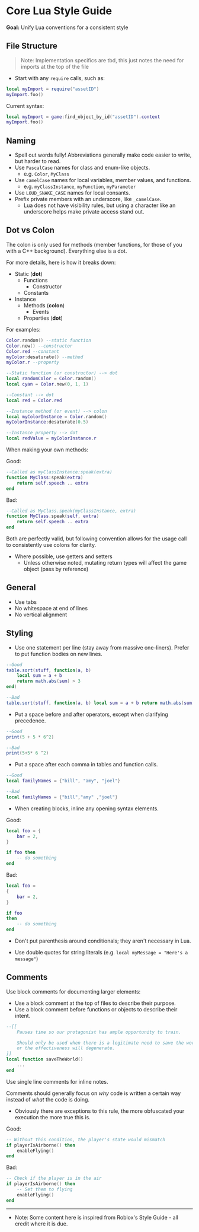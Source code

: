 # Core Lua Style Guide

**Goal:** Unify Lua conventions for a consistent style

## File Structure

> Note: Implementation specifics are tbd, this just notes the need for imports at the top of the file

* Start with any `require` calls, such as:

```lua
local myImport = require("assetID")
myImport.foo()
```

Current syntax:

```lua
local myImport = game:find_object_by_id("assetID").context
myImport.foo()
```

## Naming

* Spell out words fully! Abbreviations generally make code easier to write, but harder to read.
* Use `PascalCase` names for class and enum-like objects.
  * e.g. `Color`, `MyClass`
* Use `camelCase` names for local variables, member values, and functions.
  * e.g. `myClassInstance`, `myFunction`, `myParameter`
* Use `LOUD_SNAKE_CASE` names for local consants.
* Prefix private members with an underscore, like `_camelCase`.
  * Lua does not have visibility rules, but using a character like an underscore helps make private access stand out.

## Dot vs Colon

The colon is only used for methods (member functions, for those of you with a C++ background). Everything else is a dot.

For more details, here is how it breaks down:

* Static (**dot**)
  * Functions
    * Constructor
  * Constants
* Instance
  * Methods (**colon**)
    * Events
  * Properties (**dot**)

For examples:

```lua
Color.random() --static function
Color.new() --constructor
Color.red --constant
myColor:desaturate() --method
myColor.r --property
```

```lua
--Static function (or constructor) --> dot
local randomColor = Color.random()
local cyan = Color.new(0, 1, 1)

--Constant --> dot
local red = Color.red

--Instance method (or event) --> colon
local myColorInstance = Color.random()
myColorInstance:desaturate(0.5)

--Instance property --> dot
local redValue = myColorInstance.r
```

When making your own methods:

Good:
```lua
--Called as myClassInstance:speak(extra)
function MyClass:speak(extra)
    return self.speech .. extra
end
```


Bad:
```lua
--Called as MyClass.speak(myClassInstance, extra)
function MyClass.speak(self, extra)
    return self.speech .. extra
end
```

Both are perfectly valid, but following convention allows for the usage call to consistently use colons for clarity.

* Where possible, use getters and setters
  * Unless otherwise noted, mutating return types will affect the game object (pass by reference)

## General

* Use tabs
* No whitespace at end of lines
* No vertical alignment

## Styling

* Use one statement per line (stay away from massive one-liners). Prefer to put function bodies on new lines.

```lua
--Good
table.sort(stuff, function(a, b)
    local sum = a + b
    return math.abs(sum) > 3
end)

--Bad
table.sort(stuff, function(a, b) local sum = a + b return math.abs(sum) > 3 end)
```

* Put a space before and after operators, except when clarifying precedence.

```lua
--Good
print(5 + 5 * 6^2)

--Bad
print(5+5* 6 ^2)
```

* Put a space after each comma in tables and function calls.

```lua
--Good
local familyNames = {"bill", "amy", "joel"}

--Bad
local familyNames = {"bill","amy" ,"joel"}
```

* When creating blocks, inline any opening syntax elements.

Good:

```lua
local foo = {
    bar = 2,
}

if foo then
    -- do something
end
```

Bad:

```lua
local foo =
{
    bar = 2,
}

if foo
then
    -- do something
end
```

* Don't put parenthesis around conditionals; they aren't necessary in Lua.

* Use double quotes for string literals (e.g. `local myMessage = "Here's a message"`)

## Comments

Use block comments for documenting larger elements:

* Use a block comment at the top of files to describe their purpose.
* Use a block comment before functions or objects to describe their intent.

```lua
--[[
    Pauses time so our protagonist has ample opportunity to train.

    Should only be used when there is a legitimate need to save the world,
    or the effectiveness will degenerate.
]]
local function saveTheWorld()
    ...
end
```

Use single line comments for inline notes.

Comments should generally focus on _why_ code is written a certain way instead of _what_ the code is doing.

* Obviously there are exceptions to this rule, the more obfuscated your execution the more true this is.

Good:

```lua
-- Without this condition, the player's state would mismatch
if playerIsAirborne() then
    enableFlying()
end
```

Bad:

```lua
-- Check if the player is in the air
if playerIsAirborne() then
    -- Set them to flying
    enableFlying()
end
```

----

* Note: Some content here is inspired from Roblox's Style Guide - all credit where it is due.